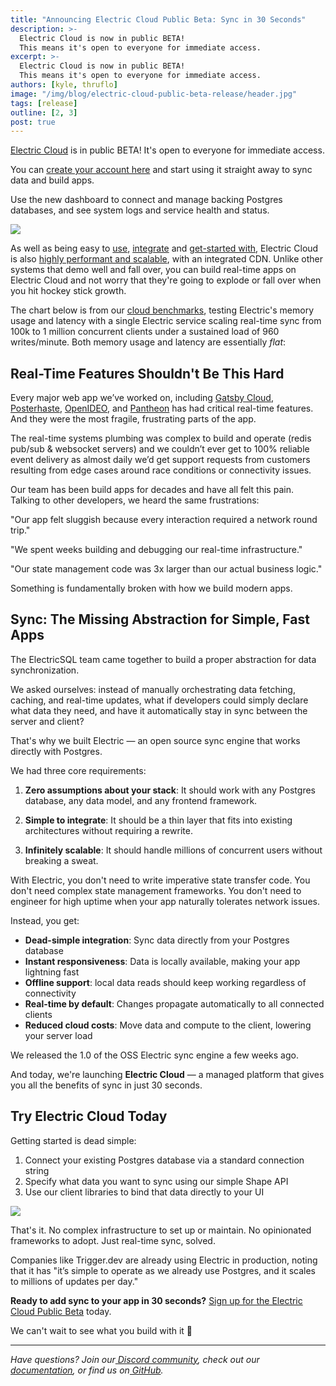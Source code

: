 ```yaml
---
title: "Announcing Electric Cloud Public Beta: Sync in 30 Seconds"
description: >-
  Electric Cloud is now in public BETA!
  This means it's open to everyone for immediate access.
excerpt: >-
  Electric Cloud is now in public BETA!
  This means it's open to everyone for immediate access.
authors: [kyle, thruflo]
image: "/img/blog/electric-cloud-public-beta-release/header.jpg"
tags: [release]
outline: [2, 3]
post: true
---
```


<script setup>
  import ScalabilityChart from '../../src/components/ScalabilityChart.vue'
</script>

[Electric Cloud](https://dashboard.electric-sql.cloud) is in public BETA! It's open to everyone for immediate access.

You can [create your account here](https://dashboard.electric-sql.cloud) and start using it straight away to sync data and build apps.

Use the new dashboard to connect and manage backing Postgres databases, and see system logs and service health and status.

<a href="https://dashboard.electric-sql.cloud" class="no-visual">
  <img src="/img/blog/electric-cloud-public-beta-release/dashboard.png" />
</a>

As well as being easy to [use](/docs/intro), [integrate](/blog/2024/11/21/local-first-with-your-existing-api) and [get-started with](/docs/quickstart), Electric Cloud is also [highly performant and scalable](/docs/reference/benchmarks#cloud), with an integrated CDN. Unlike other systems that demo well and fall over, you can build real-time apps on Electric Cloud and not worry that they're going to explode or fall over when you hit hockey stick growth.

The chart below is from our [cloud benchmarks](/docs/reference/benchmarks#cloud), testing Electric's memory usage and latency with a single Electric service scaling real-time sync from 100k to 1 million concurrent clients under a sustained load of 960 writes/minute. Both memory usage and latency are essentially <em>flat</em>:

<figure>
  <ScalabilityChart />
</figure>

## **Real-Time Features Shouldn't Be This Hard**

Every major web app we’ve worked on, including [Gatsby Cloud](https://www.gatsbyjs.com/docs/reference/cloud/what-is-gatsby-cloud/), [Posterhaste](https://www.posterhaste.com/), [OpenIDEO](https://www.openideo.com/), and [Pantheon](https://pantheon.io/) has had critical real-time features. And they were the most fragile, frustrating parts of the app.

The real-time systems plumbing was complex to build and operate (redis pub/sub & websocket servers) and we couldn’t ever get to 100% reliable event delivery as almost daily we’d get support requests from customers resulting from edge cases around race conditions or connectivity issues.

Our team has been build apps for decades and have all felt this pain. Talking to other developers, we heard the same frustrations:

"Our app felt sluggish because every interaction required a network round trip."

"We spent weeks building and debugging our real-time infrastructure."

"Our state management code was 3x larger than our actual business logic."

Something is fundamentally broken with how we build modern apps.


## **Sync: The Missing Abstraction for Simple, Fast Apps**

The ElectricSQL team came together to build a proper abstraction for data synchronization.

We asked ourselves: instead of manually orchestrating data fetching, caching, and real-time updates, what if developers could simply declare what data they need, and have it automatically stay in sync between the server and client?

That's why we built Electric — an open source sync engine that works directly with Postgres.

We had three core requirements:

1. **Zero assumptions about your stack**: It should work with any Postgres database, any data model, and any frontend framework.

2. **Simple to integrate**: It should be a thin layer that fits into existing architectures without requiring a rewrite.

3. **Infinitely scalable**: It should handle millions of concurrent users without breaking a sweat.


With Electric, you don't need to write imperative state transfer code. You don't need complex state management frameworks. You don't need to engineer for high uptime when your app naturally tolerates network issues.

Instead, you get:

* **Dead-simple integration**: Sync data directly from your Postgres database
* **Instant responsiveness**: Data is locally available, making your app lightning fast
* **Offline support**: local data reads should keep working regardless of connectivity
* **Real-time by default**: Changes propagate automatically to all connected clients
* **Reduced cloud costs**: Move data and compute to the client, lowering your server load

We released the 1.0 of the OSS Electric sync engine a few weeks ago.

And today, we're launching **Electric Cloud** — a managed platform that gives you all the benefits of sync in just 30 seconds.

## **Try Electric Cloud Today**

Getting started is dead simple:

1. Connect your existing Postgres database via a standard connection string
2. Specify what data you want to sync using our simple Shape API
3. Use our client libraries to bind that data directly to your UI

<img src="/img/blog/electric-cloud-public-beta-release/dashboard.png" />

That's it. No complex infrastructure to set up or maintain. No opinionated frameworks to adopt. Just real-time sync, solved.

Companies like Trigger.dev are already using Electric in production, noting that it has "it’s simple to operate as we already use Postgres, and it scales to millions of updates per day."

**Ready to add sync to your app in 30 seconds?** [Sign up for the Electric Cloud Public Beta](https://dashboard.electric-sql.cloud) today.

We can't wait to see what you build with it 🚀

---

*Have questions? Join our[ Discord community](https://discord.gg/electric), check out our[ documentation](https://electric-sql.com/docs), or find us on[ GitHub](https://github.com/electric-sql/electric).*

